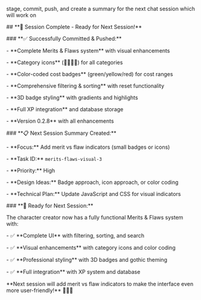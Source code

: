 stage, commit, push, and create a summary for the next chat session which will work on 



\## \*\*🚀 Session Complete - Ready for Next Session!\*\*



\### \*\*✅ Successfully Committed \& Pushed:\*\*

\- \*\*Complete Merits \& Flaws system\*\* with visual enhancements

\- \*\*Category icons\*\* (💪🧠👥✨) for all categories

\- \*\*Color-coded cost badges\*\* (green/yellow/red) for cost ranges

\- \*\*Comprehensive filtering \& sorting\*\* with reset functionality

\- \*\*3D badge styling\*\* with gradients and highlights

\- \*\*Full XP integration\*\* and database storage

\- \*\*Version 0.2.8\*\* with all enhancements



\### \*\*📋 Next Session Summary Created:\*\*

\- \*\*Focus:\*\* Add merit vs flaw indicators (small badges or icons)

\- \*\*Task ID:\*\* `merits-flaws-visual-3`

\- \*\*Priority:\*\* High

\- \*\*Design Ideas:\*\* Badge approach, icon approach, or color coding

\- \*\*Technical Plan:\*\* Update JavaScript and CSS for visual indicators



\### \*\*🎯 Ready for Next Session:\*\*

The character creator now has a fully functional Merits \& Flaws system with:

\- ✅ \*\*Complete UI\*\* with filtering, sorting, and search

\- ✅ \*\*Visual enhancements\*\* with category icons and color coding

\- ✅ \*\*Professional styling\*\* with 3D badges and gothic theming

\- ✅ \*\*Full integration\*\* with XP system and database



\*\*Next session will add merit vs flaw indicators to make the interface even more user-friendly!\*\* 🧛‍♂️✨

